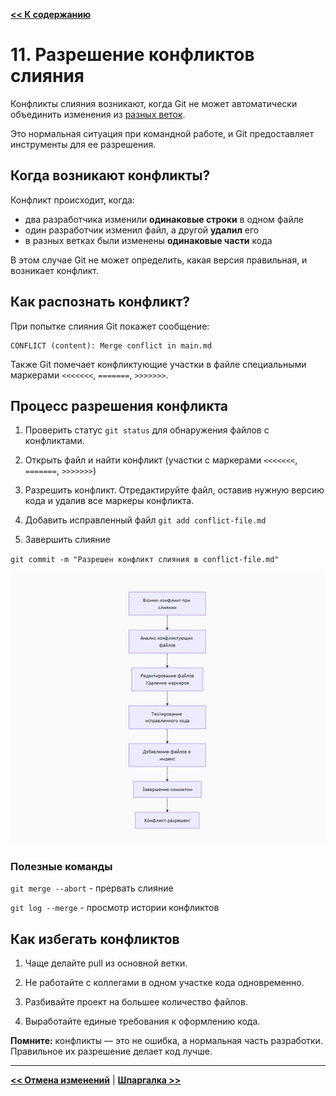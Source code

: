 [**<< К содержанию**](readme.md)

# 11. Разрешение конфликтов слияния

Конфликты слияния возникают, когда Git не может автоматически объединить изменения из [разных веток](branching.md). 

Это нормальная ситуация при командной работе, и Git предоставляет инструменты для ее разрешения.

## Когда возникают конфликты?

Конфликт происходит, когда:

- два разработчика изменили **одинаковые строки** в одном файле
- один разработчик изменил файл, а другой **удалил** его
- в разных ветках были изменены **одинаковые части** кода

В этом случае Git не может определить, какая версия правильная, и возникает конфликт.

## Как распознать конфликт?

При попытке слияния Git покажет сообщение:

```
CONFLICT (content): Merge conflict in main.md
```

Также Git помечает конфликтующие участки в файле специальными маркерами `<<<<<<<`, `=======`, `>>>>>>>`.

## Процесс разрешения конфликта

1. Проверить статус `git status` для обнаружения файлов с конфликтами.

2. Открыть файл и найти конфликт (участки с маркерами `<<<<<<<`, `=======`, `>>>>>>>`)

3. Разрешить конфликт. Отредактируйте файл, оставив нужную версию кода и удалив все маркеры конфликта.

4. Добавить исправленный файл `git add conflict-file.md`

5. Завершить слияние 

`git commit -m "Разрешен конфликт слияния в conflict-file.md"`

![Разрешение конфликтов](/assets/conflicts.jpg)

### Полезные команды

`git merge --abort` - прервать слияние

`git log --merge` - просмотр истории конфликтов

## Как избегать конфликтов

1. Чаще делайте pull из основной ветки.

2. Не работайте с коллегами в одном участке кода одновременно.

3. Разбивайте проект на большее количество файлов.

4. Выработайте единые требования к оформлению кода.

**Помните:** конфликты — это не ошибка, а нормальная часть разработки. Правильное их разрешение делает код лучше.

---

[**<< Отмена изменений**](undo-changes.md) |
[**Шпаргалка >>**](cheatsheet.md)

